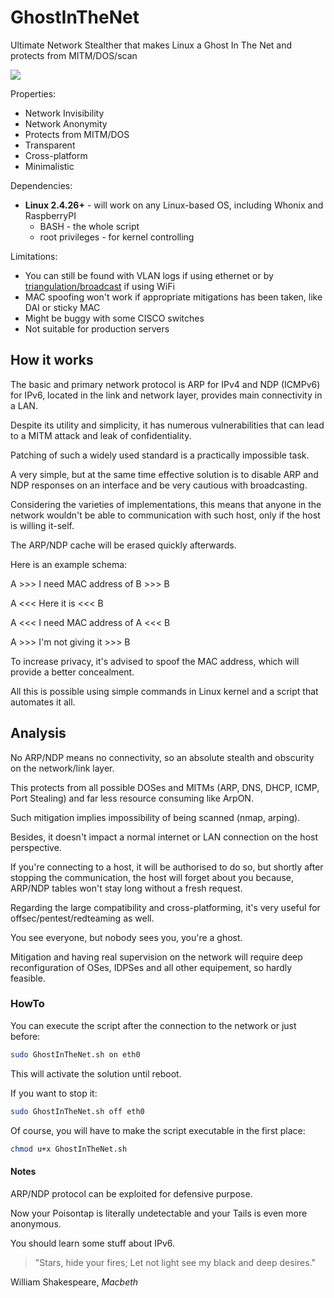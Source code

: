 # GhostInTheNet
Ultimate Network Stealther that makes Linux a Ghost In The Net and protects from MITM/DOS/scan

![](https://pbs.twimg.com/media/C9-2cMVWsAII0Mw.jpg)

Properties:
* Network Invisibility
* Network Anonymity
* Protects from MITM/DOS
* Transparent
* Cross-platform
* Minimalistic

Dependencies:
* **Linux 2.4.26+** - will work on any Linux-based OS, including Whonix and RaspberryPI
	- BASH - the whole script
	- root privileges - for kernel controlling

Limitations:
* You can still be found with VLAN logs if using ethernet or by [triangulation/broadcast](https://cryptolok.blogspot.com/2017/08/practical-wifi-hosts-triangulation-with.html) if using WiFi
* MAC spoofing won't work if appropriate mitigations has been taken, like DAI or sticky MAC
* Might be buggy with some CISCO switches
* Not suitable for production servers

## How it works

The basic and primary network protocol is ARP for IPv4 and NDP (ICMPv6) for IPv6, located in the link and network layer, provides main connectivity in a LAN.

Despite its utility and simplicity, it has numerous vulnerabilities that can lead to a MITM attack and leak of confidentiality.

Patching of such a widely used standard is a practically impossible task.


A very simple, but at the same time effective solution is to disable ARP and NDP responses on an interface and be very cautious with broadcasting.

Considering the varieties of implementations, this means that anyone in the network wouldn't be able to communication with such host, only if the host is willing it-self.

The ARP/NDP cache will be erased quickly afterwards.

Here is an example schema:


A >>> I need MAC address of B >>> B


A <<<        Here it is       <<< B


A <<< I need MAC address of A <<< B


A >>>    I'm not giving it    >>> B


To increase privacy, it's advised to spoof the MAC address, which will provide a better concealment.

All this is possible using simple commands in Linux kernel and a script that automates it all.

## Analysis

No ARP/NDP means no connectivity, so an absolute stealth and obscurity on the network/link layer.

This protects from all possible DOSes and MITMs (ARP, DNS, DHCP, ICMP, Port Stealing) and far less resource consuming like ArpON.

Such mitigation implies impossibility of being scanned (nmap, arping).

Besides, it doesn't impact a normal internet or LAN connection on the host perspective.

If you're connecting to a host, it will be authorised to do so, but shortly after stopping the communication, the host will forget about you because, ARP/NDP tables won't stay long without a fresh request.

Regarding the large compatibility and cross-platforming, it's very useful for offsec/pentest/redteaming as well.

You see everyone, but nobody sees you, you're a ghost.

Mitigation and having real supervision on the network will require deep reconfiguration of OSes, IDPSes and all other equipement, so hardly feasible.

### HowTo

You can execute the script after the connection to the network or just before:
```bash
sudo GhostInTheNet.sh on eth0
```
This will activate the solution until reboot.

If you want to stop it:
```bash
sudo GhostInTheNet.sh off eth0
```
Of course, you will have to make the script executable in the first place:
```bash
chmod u+x GhostInTheNet.sh
```

#### Notes

ARP/NDP protocol can be exploited for defensive purpose.

Now your Poisontap is literally undetectable and your Tails is even more anonymous.

You should learn some stuff about IPv6.

> "Stars, hide your fires; Let not light see my black and deep desires."

William Shakespeare, *Macbeth*
